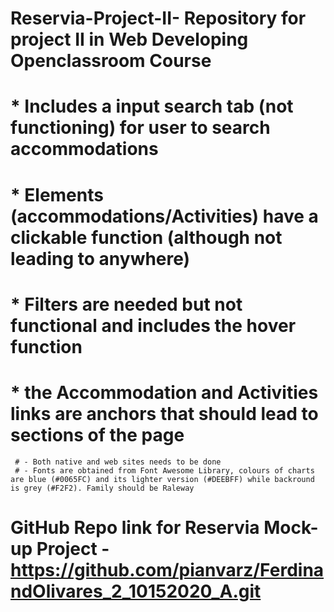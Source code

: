 # Reservia-Project-II- Repository for project II in Web Developing Openclassroom Course 
  # * Includes a input search tab (not functioning) for user to search accommodations
  # * Elements (accommodations/Activities) have a clickable function (although not leading to anywhere)
  # * Filters are needed but not functional and includes the hover function
  # * the Accommodation and Activities links are anchors that should lead to sections of the page
     # - Both native and web sites needs to be done
     # - Fonts are obtained from Font Awesome Library, colours of charts are blue (#0065FC) and its lighter version (#DEEBFF) while backround is grey (#F2F2). Family should be Raleway

# GitHub Repo link for Reservia Mock-up Project - https://github.com/pianvarz/FerdinandOlivares_2_10152020_A.git
